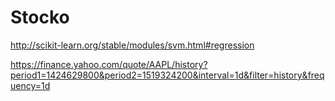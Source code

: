 # Stocko
http://scikit-learn.org/stable/modules/svm.html#regression

https://finance.yahoo.com/quote/AAPL/history?period1=1424629800&period2=1519324200&interval=1d&filter=history&frequency=1d
